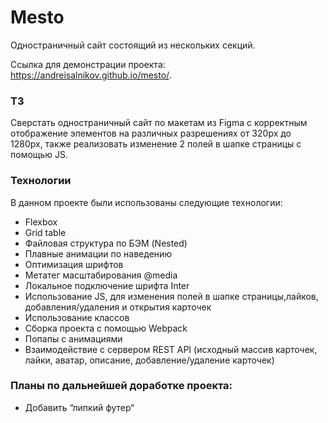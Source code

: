 # Mesto
Одностраничный сайт состоящий из нескольких секций.

Ссылка для демонстрации проекта: https://andreisalnikov.github.io/mesto/.

### ТЗ
Сверстать одностраничный сайт по макетам из Figma с корректным отображение элементов на различных разрешениях от 320px до 1280px, также реализовать изменение 2 полей в шапке страницы с помощью JS.

### Технологии
В данном проекте были использованы следующие технологии:
* Flexbox
* Grid table
* Файловая структура по БЭМ (Nested)
* Плавные анимации по наведению
* Оптимизация шрифтов
* Метатег масштабирования @media
* Локальное подключение шрифта Inter
* Использование JS, для изменения полей в шапке страницы,лайков, добавления/удаления и открытия карточек
* Использование классов
* Сборка проекта с помощью Webpack
* Попапы с анимациями
* Взаимодействие с сервером REST API (исходный массив карточек, лайки, аватар, описание, добавление/удаление карточек)

### Планы по дальнейшей доработке проекта:
* Добавить “липкий футер“
